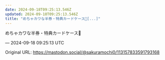 ```yaml
---
date: 2024-09-18T09:25:13.546Z
updated: 2024-09-18T09:25:13.546Z
title: "めちゃカワな半券・特典カードケース👑[...]"
---
```


<p>めちゃカワな半券・特典カードケース👑</p>

&mdash; 2024-09-18 09:25:13 UTC

Original URL: https://mastodon.social/@sakuramochi0/113157833591793168
